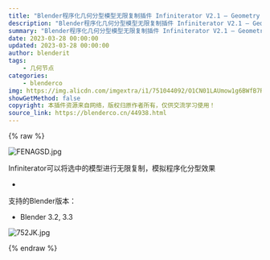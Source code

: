 ```yaml
---
title: "Blender程序化几何分型模型无限复制插件 Infiniterator V2.1 – Geometry Machine  BLENDER布的"
description: "Blender程序化几何分型模型无限复制插件 Infiniterator V2.1 – Geometry Machine  BLENDER布的"
summary: "Blender程序化几何分型模型无限复制插件 Infiniterator V2.1 – Geometry Machine  BLENDER布的"
date: 2023-03-28 00:00:00
updated: 2023-03-28 00:00:00
author: blenderit
tags: 
    - 几何节点
categories:
    - blenderco
img: https://img.alicdn.com/imgextra/i1/751044092/O1CN01LAUmow1g6BWfB7Rau_!!751044092.jpg
showGetMethod: false
copyright: 本插件资源来自网络，版权归原作者所有，仅供交流学习使用！
source_link: https://blenderco.cn/44938.html
---
```


{% raw %}
<p><img class="aligncenter" src="https://img.alicdn.com/imgextra/i1/751044092/O1CN01LAUmow1g6BWfB7Rau_!!751044092.jpg" alt="FENAGSD.jpg "></p><p>Infiniterator可以将选中的模型进行无限复制，模拟程序化分型效果</p><ul>
<li>
</ul><p>支持的Blender版本：</p><ul>
<li>Blender 3.2, 3.3</li>
</ul><p><img src="https://img.alicdn.com/imgextra/i3/751044092/O1CN01173ca91g6BWfBFQiW_!!751044092.jpg" alt="752JK.jpg "></p>
<div style="display: none">blenderco</div>
{% endraw %}